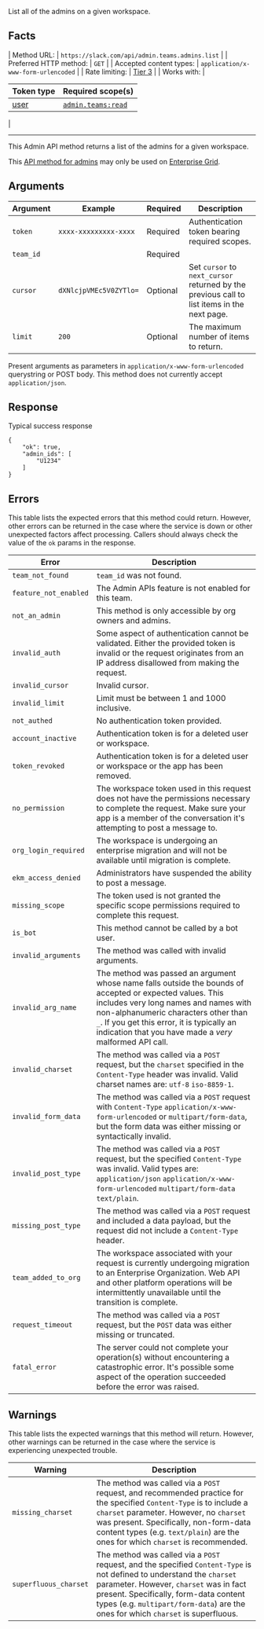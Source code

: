 List all of the admins on a given workspace.

## Facts

| Method URL: | `https://slack.com/api/admin.teams.admins.list` |
| Preferred HTTP method: | `GET` |
| Accepted content types: | `application/x-www-form-urlencoded` |
| Rate limiting: | [Tier 3](/docs/rate-limits#tier_t3) |
| Works with: | 

| Token type | Required scope(s) |
| --- | --- |
| [user](/docs/token-types#user) | [`admin.teams:read`](/scopes/admin.teams:read)&nbsp; |

 |

* * *

This Admin API method returns a list of the admins for a given workspace.

This [API method for admins](/enterprise#workspace_management) may only be used on [Enterprise Grid](/enterprise).

## Arguments

 | Argument | Example | Required | Description |
| --- | --- | --- | --- |
 | `token` | `xxxx-xxxxxxxxx-xxxx` | Required | Authentication token bearing required scopes. |
| `team_id` | &nbsp; | Required | |
| `cursor` | `dXNlcjpVMEc5V0ZYTlo=` | Optional | Set `cursor` to `next_cursor` returned by the previous call to list items in the next page. |
| `limit` | `200` | Optional | The maximum number of items to return. |

<ts-icon class="ts_icon_code"></ts-icon>Present arguments as parameters in `application/x-www-form-urlencoded` querystring or POST body. This method does not currently accept `application/json`.

## Response

Typical success response

```
{
    "ok": true,
    "admin_ids": [
        "U1234"
    ]
}
```

## Errors

This table lists the expected errors that this method could return. However, other errors can be returned in the case where the service is down or other unexpected factors affect processing. Callers should always check the value of the `ok` params in the response.

| Error | Description |
| --- | --- |
| `team_not_found` | `team_id` was not found. |
| `feature_not_enabled` | The Admin APIs feature is not enabled for this team. |
| `not_an_admin` | This method is only accessible by org owners and admins. |
| `invalid_auth` | Some aspect of authentication cannot be validated. Either the provided token is invalid or the request originates from an IP address disallowed from making the request. |
| `invalid_cursor` | Invalid cursor. |
| `invalid_limit` | Limit must be between 1 and 1000 inclusive. |
| `not_authed` | No authentication token provided. |
| `account_inactive` | Authentication token is for a deleted user or workspace. |
| `token_revoked` | Authentication token is for a deleted user or workspace or the app has been removed. |
| `no_permission` | The workspace token used in this request does not have the permissions necessary to complete the request. Make sure your app is a member of the conversation it's attempting to post a message to. |
| `org_login_required` | The workspace is undergoing an enterprise migration and will not be available until migration is complete. |
| `ekm_access_denied` | Administrators have suspended the ability to post a message. |
| `missing_scope` | The token used is not granted the specific scope permissions required to complete this request. |
| `is_bot` | This method cannot be called by a bot user. |
| `invalid_arguments` | The method was called with invalid arguments. |
| `invalid_arg_name` | The method was passed an argument whose name falls outside the bounds of accepted or expected values. This includes very long names and names with non-alphanumeric characters other than `_`. If you get this error, it is typically an indication that you have made a _very_ malformed API call. |
| `invalid_charset` | The method was called via a `POST` request, but the `charset` specified in the `Content-Type` header was invalid. Valid charset names are: `utf-8` `iso-8859-1`. |
| `invalid_form_data` | The method was called via a `POST` request with `Content-Type` `application/x-www-form-urlencoded` or `multipart/form-data`, but the form data was either missing or syntactically invalid. |
| `invalid_post_type` | The method was called via a `POST` request, but the specified `Content-Type` was invalid. Valid types are: `application/json` `application/x-www-form-urlencoded` `multipart/form-data` `text/plain`. |
| `missing_post_type` | The method was called via a `POST` request and included a data payload, but the request did not include a `Content-Type` header. |
| `team_added_to_org` | The workspace associated with your request is currently undergoing migration to an Enterprise Organization. Web API and other platform operations will be intermittently unavailable until the transition is complete. |
| `request_timeout` | The method was called via a `POST` request, but the `POST` data was either missing or truncated. |
| `fatal_error` | The server could not complete your operation(s) without encountering a catastrophic error. It's possible some aspect of the operation succeeded before the error was raised. |

## Warnings

This table lists the expected warnings that this method will return. However, other warnings can be returned in the case where the service is experiencing unexpected trouble.

| Warning | Description |
| --- | --- |
| `missing_charset` | The method was called via a `POST` request, and recommended practice for the specified `Content-Type` is to include a `charset` parameter. However, no `charset` was present. Specifically, non-form-data content types (e.g. `text/plain`) are the ones for which `charset` is recommended. |
| `superfluous_charset` | The method was called via a `POST` request, and the specified `Content-Type` is not defined to understand the `charset` parameter. However, `charset` was in fact present. Specifically, form-data content types (e.g. `multipart/form-data`) are the ones for which `charset` is superfluous. |

